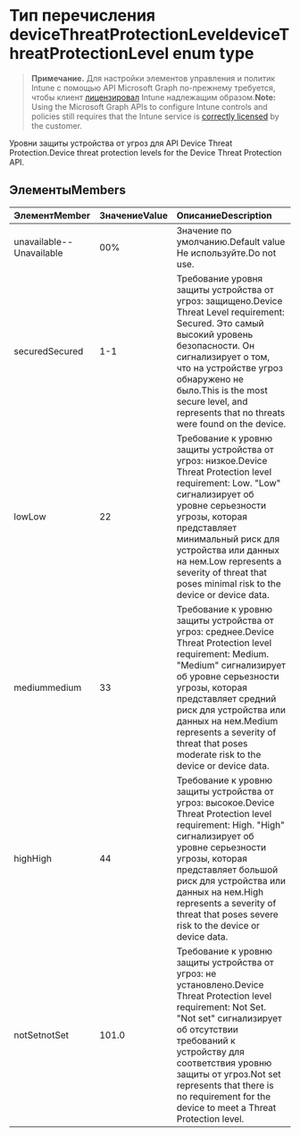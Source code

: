 # <a name="devicethreatprotectionlevel-enum-type"></a><span data-ttu-id="c6070-101">Тип перечисления deviceThreatProtectionLevel</span><span class="sxs-lookup"><span data-stu-id="c6070-101">deviceThreatProtectionLevel enum type</span></span>

> <span data-ttu-id="c6070-102">**Примечание.** Для настройки элементов управления и политик Intune с помощью API Microsoft Graph по-прежнему требуется, чтобы клиент [лицензировал](https://go.microsoft.com/fwlink/?linkid=839381) Intune надлежащим образом.</span><span class="sxs-lookup"><span data-stu-id="c6070-102">**Note:** Using the Microsoft Graph APIs to configure Intune controls and policies still requires that the Intune service is [correctly licensed](https://go.microsoft.com/fwlink/?linkid=839381) by the customer.</span></span>

<span data-ttu-id="c6070-103">Уровни защиты устройства от угроз для API Device Threat Protection.</span><span class="sxs-lookup"><span data-stu-id="c6070-103">Device threat protection levels for the Device Threat Protection API.</span></span>
## <a name="members"></a><span data-ttu-id="c6070-104">Элементы</span><span class="sxs-lookup"><span data-stu-id="c6070-104">Members</span></span>
|<span data-ttu-id="c6070-105">Элемент</span><span class="sxs-lookup"><span data-stu-id="c6070-105">Member</span></span>|<span data-ttu-id="c6070-106">Значение</span><span class="sxs-lookup"><span data-stu-id="c6070-106">Value</span></span>|<span data-ttu-id="c6070-107">Описание</span><span class="sxs-lookup"><span data-stu-id="c6070-107">Description</span></span>|
|:---|:---|:---|
|<span data-ttu-id="c6070-108">unavailable</span><span class="sxs-lookup"><span data-stu-id="c6070-108">--Unavailable</span></span>|<span data-ttu-id="c6070-109">0</span><span class="sxs-lookup"><span data-stu-id="c6070-109">0%</span></span>|<span data-ttu-id="c6070-110">Значение по умолчанию.</span><span class="sxs-lookup"><span data-stu-id="c6070-110">Default value</span></span> <span data-ttu-id="c6070-111">Не используйте.</span><span class="sxs-lookup"><span data-stu-id="c6070-111">Do not use.</span></span>|
|<span data-ttu-id="c6070-112">secured</span><span class="sxs-lookup"><span data-stu-id="c6070-112">Secured</span></span>|<span data-ttu-id="c6070-113">1</span><span class="sxs-lookup"><span data-stu-id="c6070-113">-1</span></span>|<span data-ttu-id="c6070-114">Требование уровня защиты устройства от угроз: защищено.</span><span class="sxs-lookup"><span data-stu-id="c6070-114">Device Threat Level requirement: Secured.</span></span> <span data-ttu-id="c6070-115">Это самый высокий уровень безопасности. Он сигнализирует о том, что на устройстве угроз обнаружено не было.</span><span class="sxs-lookup"><span data-stu-id="c6070-115">This is the most secure level, and represents that no threats were found on the device.</span></span>|
|<span data-ttu-id="c6070-116">low</span><span class="sxs-lookup"><span data-stu-id="c6070-116">Low</span></span>|<span data-ttu-id="c6070-117">2</span><span class="sxs-lookup"><span data-stu-id="c6070-117">2</span></span>|<span data-ttu-id="c6070-118">Требование к уровню защиты устройства от угроз: низкое.</span><span class="sxs-lookup"><span data-stu-id="c6070-118">Device Threat Protection level requirement: Low.</span></span> <span data-ttu-id="c6070-119">"Low" сигнализирует об уровне серьезности угрозы, которая представляет минимальный риск для устройства или данных на нем.</span><span class="sxs-lookup"><span data-stu-id="c6070-119">Low represents a severity of threat that poses minimal risk to the device or device data.</span></span>|
|<span data-ttu-id="c6070-120">medium</span><span class="sxs-lookup"><span data-stu-id="c6070-120">medium</span></span>|<span data-ttu-id="c6070-121">3</span><span class="sxs-lookup"><span data-stu-id="c6070-121">3</span></span>|<span data-ttu-id="c6070-122">Требование к уровню защиты устройства от угроз: среднее.</span><span class="sxs-lookup"><span data-stu-id="c6070-122">Device Threat Protection level requirement: Medium.</span></span> <span data-ttu-id="c6070-123">"Medium" сигнализирует об уровне серьезности угрозы, которая представляет средний риск для устройства или данных на нем.</span><span class="sxs-lookup"><span data-stu-id="c6070-123">Medium represents a severity of threat that poses moderate risk to the device or device data.</span></span>|
|<span data-ttu-id="c6070-124">high</span><span class="sxs-lookup"><span data-stu-id="c6070-124">High</span></span>|<span data-ttu-id="c6070-125">4</span><span class="sxs-lookup"><span data-stu-id="c6070-125">4</span></span>|<span data-ttu-id="c6070-126">Требование к уровню защиты устройства от угроз: высокое.</span><span class="sxs-lookup"><span data-stu-id="c6070-126">Device Threat Protection level requirement: High.</span></span> <span data-ttu-id="c6070-127">"High" сигнализирует об уровне серьезности угрозы, которая представляет большой риск для устройства или данных на нем.</span><span class="sxs-lookup"><span data-stu-id="c6070-127">High represents a severity of threat that poses severe risk to the device or device data.</span></span>|
|<span data-ttu-id="c6070-128">notSet</span><span class="sxs-lookup"><span data-stu-id="c6070-128">notSet</span></span>|<span data-ttu-id="c6070-129">10</span><span class="sxs-lookup"><span data-stu-id="c6070-129">1.0</span></span>|<span data-ttu-id="c6070-130">Требование к уровню защиты устройства от угроз: не установлено.</span><span class="sxs-lookup"><span data-stu-id="c6070-130">Device Threat Protection level requirement: Not Set.</span></span> <span data-ttu-id="c6070-131">"Not set" сигнализирует об отсутствии требований к устройству для соответствия уровню защиты от угроз.</span><span class="sxs-lookup"><span data-stu-id="c6070-131">Not set represents that there is no requirement for the device to meet a Threat Protection level.</span></span>|








